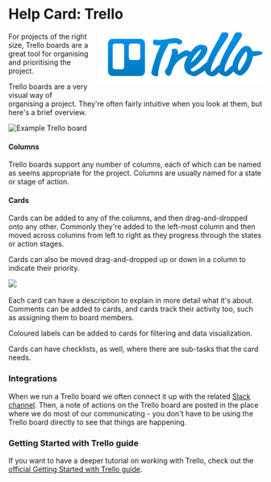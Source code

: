 # Help Card: Trello

<a href="https://trello.com/" target="_blank"><img src="/assets/trello-logo.png" alt="Trello" style="float: right; margin: 0 0 20px 20px;" ></a> For projects of the right size, Trello boards are a great tool for organising and prioritising the project.

Trello boards are a very visual way of organising a project. They're often fairly intuitive when you look at them, but here's a brief overview.

![Example Trello board](https://d2k1ftgv7pobq7.cloudfront.net/meta/p/res/images/07ced7d72fcf302f25981df3d6fdb46f/usecases-board01.jpg)
 
#### Columns

Trello boards support any number of columns, each of which can be named as seems appropriate for the project. Columns are usually named for a state or stage of action.

#### Cards

Cards can be added to any of the columns, and then drag-and-dropped onto any other. Commonly they're added to the left-most column and then moved across columns from left to right as they progress through the states or action stages.

Cards can also be moved drag-and-dropped up or down in a column to indicate their priority.

![](https://d2k1ftgv7pobq7.cloudfront.net/meta/u/res/images/79cfd316cc2a8dbff57357764933ed2c/board-card_description.jpg)

Each card can have a description to explain in more detail what it's about. Comments can be added to cards, and cards track their activity too, such as assigning them to board members.

Coloured labels can be added to cards for filtering and data visualization.
 
Cards can have checklists, as well, where there are sub-tasks that the card needs.

### Integrations

When we run a Trello board we often connect it up with the related [Slack channel](/delivery_recipe/help-cards/tool-slack.md). Then, a note of actions on the Trello board are posted in the place where we do most of our communicating - you don't have to be using the Trello board directly to see that things are happening.

### Getting Started with Trello guide

If you want to have a deeper tutorial on working with Trello, check out the [official Getting Started with Trello guide](https://trello.com/guide).
